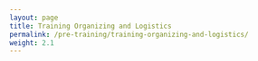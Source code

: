 ```yaml
---
layout: page
title: Training Organizing and Logistics
permalink: /pre-training/training-organizing-and-logistics/
weight: 2.1
---
```

